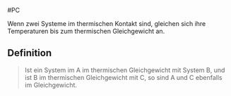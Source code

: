 #PC 

Wenn zwei Systeme im thermischen Kontakt sind, gleichen sich ihre Temperaturen bis zum thermischen Gleichgewicht an.

## Definition

> Ist ein System im A im thermischen Gleichgewicht mit System B, und ist B im thermischen Gleichgewicht mit C, so sind A und C ebenfalls im Gleichgewicht.
